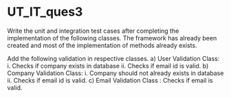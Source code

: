 # UT_IT_ques3
Write the unit and integration test cases after completing the implementation of the following classes. The framework has already been created and most of the implementation of methods already exists.

Add the following validation in respective classes.
        a) User Validation Class: 
            i. Checks if company exists in database
            ii. Checks if email id is valid.
        b) Company Validation Class: 
            i. Company should not already exists in database
            ii. Checks if email id is valid.
        c) Email Validation Class : Checks if email is valid.
